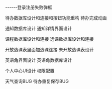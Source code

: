 ------登录注册失败弹框

待办数据库设计和连接和按钮功能重构
待办完成动画

通知数据库设计
通知详情界面设计

课程数据库设计和连接
选课数据库设计和连接

开放选课表里面加选课连接
未开放选课表设计

英语角界面设计
英语角数据库设计

个人中心UI设计
权限配置

天气查询BUG
待办重复保存BUG

